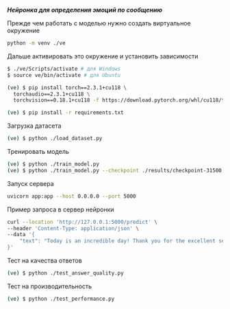 ***Нейронка для определения эмоций по сообщению***


Прежде чем работать с моделью нужно создать виртуальное окружение

```bash
python -m venv ./ve
```

Дальше активировать это окружение и установить зависимости
```bash
$ ./ve/Scripts/activate # для Windows
$ source ve/bin/activate # для Ubuntu

(ve) $ pip install torch==2.3.1+cu118 \
  torchaudio==2.3.1+cu118 \
  torchvision==0.18.1+cu118 -f https://download.pytorch.org/whl/cu118/torch_stable.html

(ve) $ pip install -r requirements.txt
```

Загрузка датасета
```bash
(ve) $ python ./load_dataset.py
```

Тренировать модель
```bash
(ve) $ python ./train_model.py
(ve) $ python ./train_model.py --checkpoint ./results/checkpoint-31500
```

Запуск сервера
```bash
uvicorn app:app --host 0.0.0.0 --port 5000
```


Пример запроса в сервер нейронки
```bash
curl --location 'http://127.0.0.1:5000/predict' \
--header 'Content-Type: application/json' \
--data '{
    "text": "Today is an incredible day! Thank you for the excellent service."
}'
```


Тест на качества ответов
```bash
(ve) $ python ./test_answer_quality.py
```


Тест на производительность
```bash
(ve) $ python ./test_performance.py
```

